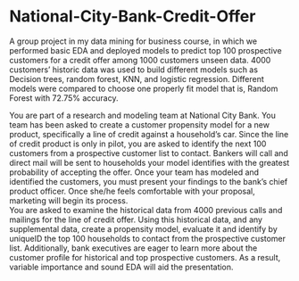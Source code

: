 # National-City-Bank-Credit-Offer
A group project in my data mining for business course, in which we performed basic EDA and deployed models to predict top 100 prospective customers for a credit offer among 1000 customers unseen data. 4000 customers’ historic data was used to build different models such as Decision trees, random forest, KNN, and logistic regression. Different models were compared to choose one properly fit model that is, Random Forest with 72.75% accuracy.

You are part of a research and modeling team at National City Bank.  You team has been asked to create a customer propensity model for a new product, specifically a line of credit against a household’s car. Since the line of credit product is only in pilot, you are asked to identify the next 100 customers from a prospective customer list to contact.  Bankers will call and direct mail will be sent to households your model identifies with the greatest probability of accepting the offer.  Once your team has modeled and identified the customers, you must present your findings to the bank’s chief product officer.  Once she/he feels comfortable with your proposal, marketing will begin its process.  
You are asked to examine the historical data from 4000 previous calls and mailings for the line of credit offer.  Using this historical data, and any supplemental data, create a propensity model, evaluate it and identify by uniqueID the top 100 households to contact from the prospective customer list.  Additionally, bank executives are eager to learn more about the customer profile for historical and top prospective customers.  As a result, variable importance and sound EDA will aid the presentation.  
